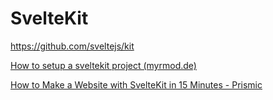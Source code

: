 # SvelteKit
https://github.com/sveltejs/kit




[How to setup a sveltekit project (myrmod.de)](https://myrmod.de/posts/how-to-add-stylus-to-sveltekit)  
  
[How to Make a Website with SvelteKit in 15 Minutes - Prismic](https://prismic.io/blog/svelte-sveltekit-tutorial)